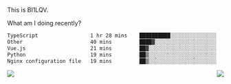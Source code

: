 This is BI1LQV.

What am I doing recently?

<!--START_SECTION:waka-->

```txt
TypeScript                 1 hr 28 mins    ██████████░░░░░░░░░░░░░░░   40.46 %
Other                      40 mins         ████▓░░░░░░░░░░░░░░░░░░░░   18.49 %
Vue.js                     21 mins         ██▓░░░░░░░░░░░░░░░░░░░░░░   10.00 %
Python                     19 mins         ██▒░░░░░░░░░░░░░░░░░░░░░░   08.96 %
Nginx configuration file   19 mins         ██▒░░░░░░░░░░░░░░░░░░░░░░   08.78 %
```

<!--END_SECTION:waka-->
<img align="right" src="https://github-readme-stats.vercel.app/api?username=bi1lqv&show_icons=true&count_private=true">

<img src="https://metrics.lecoq.io/bi1lqv?template=classic&base.activity=0&base.community=0&base.repositories=0&base.metadata=0&isocalendar=1&base=header%2C%20activity%2C%20community%2C%20repositories%2C%20metadata&base.indepth=false&base.hireable=false&isocalendar=false&isocalendar.duration=full-year&config.timezone=Asia%2FShanghai">
